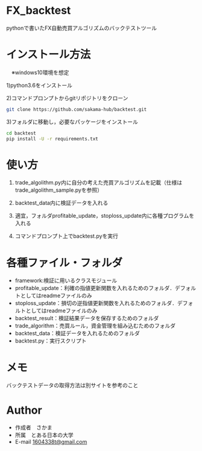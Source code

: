 
# FX_backtest

pythonで書いたFX自動売買アルゴリズムのバックテストツール
 
# インストール方法
　※windows10環境を想定
 
 1)python3.6をインストール
 
 2)コマンドプロンプトからgitリポジトリをクローン
 
 ```bash
git clone https://github.com/sakama-hub/backtest.git
```

3)フォルダに移動し，必要なパッケージをインストール

```bash
cd backtest
pip install -U -r requirements.txt
```
 
# 使い方
 1. trade_algolithm.py内に自分の考えた売買アルゴリズムを記載（仕様はtrade_algolithm_sample.pyを参照）
 
 2. backtest_data内に検証データを入れる
 
 3. 適宜，フォルダprofitable_update，stoploss_update内に各種プログラムを入れる
 
 4. コマンドプロンプト上でbacktest.pyを実行
 
# 各種ファイル・フォルダ

 * framework:検証に用いるクラスモジュール
 * profitable_update：利確の指値更新関数を入れるためのフォルダ．デフォルトとしてはreadmeファイルのみ
 * stoploss_update：損切の逆指値更新関数を入れるためのフォルダ．デフォルトとしてはreadmeファイルのみ
 * backtest_result：検証結果データを保存するためのフォルダ
 * trade_algorithm：売買ルール，資金管理を組み込むためのフォルダ
 * backtest_data：検証データを入れるためのフォルダ
 * backtest.py：実行スクリプト
 

# メモ
 
バックテストデータの取得方法は別サイトを参考のこと
 
# Author
 
* 作成者　さかま　
* 所属　とある日本の大学
* E-mail 1604338t@gmail.com
 
